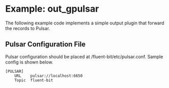 # Example: out_gpulsar

The following example code implements a simple output plugin that forward the records to Pulsar.

## Pulsar Configuration File

Pulsar configuration should be placed at /fluent-bit/etc/pulsar.conf. Sample config is shown below.

```
[PULSAR]
    URL    pulsar://localhost:6650
    Topic  fluent-bit
```
